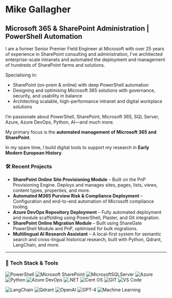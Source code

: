 # Mike Gallagher  
## Microsoft 365 & SharePoint Administration | PowerShell Automation  

I am a former Senior Premier Field Engineer at Microsoft with over 25 years of experience in SharePoint consulting and administration, I've architected enterprise-scale intranets and automated the deployment and management of hundreds of SharePoint farms and solutions.

Specialising in:
- SharePoint (on-prem & online) with deep PowerShell automation
- Designing and optimising Microsoft 365 solutions with governance, security, and usability in balance
- Architecting scalable, high-performance intranet and digital workplace solutions

I’m passionate about PowerShell, SharePoint, Microsoft 365, SQL Server, Azure, Azure DevOps, Python, AI—and much more.

My primary focus is the **automated management of Microsoft 365 and SharePoint**.

In my spare time, I build digital tools to support my research in **Early Modern European History**. 

### 🛠️ Recent Projects

- **SharePoint Online Site Provisioning Module** – Built on the PnP Provisioning Engine. Deploys and manages sites, pages, lists, views, content types, properties, and more.
- **Automated M365 Purview Risk & Compliance Deployment** – Configuration and end-to-end automation of Microsoft compliance tooling.
- **Azure DevOps Repository Deployment** – Fully automated deployment and module scaffolding using PowerShell, Plaster, and Git integration.
- **SharePoint Online Migration Module** – Built using ShareGate PowerShell Module and PnP, optimised for bulk migrations.
- **Multilingual AI Research Assistant** – A local-first system for semantic search and cross-lingual historical research, built with Python, Qdrant, LangChain, and more.

---

### 🧰 Tech Stack & Tools

![PowerShell](https://img.shields.io/badge/PowerShell-%235391FE.svg?style=for-the-badge&logo=powershell&logoColor=white)
![Microsoft SharePoint](https://img.shields.io/badge/Microsoft_SharePoint-0078D4?style=for-the-badge&logo=microsoft-sharepoint&logoColor=white)
![MicrosoftSQLServer](https://img.shields.io/badge/Microsoft%20SQL%20Server-CC2927?style=for-the-badge&logo=microsoft%20sql%20server&logoColor=white)
![Azure](https://img.shields.io/badge/azure-%230072C6.svg?style=for-the-badge&logo=microsoftazure&logoColor=white)
![Python](https://img.shields.io/badge/python-3670A0?style=for-the-badge&logo=python&logoColor=ffdd54)
![Azure DevOps](https://img.shields.io/badge/Azure_DevOps-0078D7?style=for-the-badge&logo=azure-devops&logoColor=white)
![.NET](https://img.shields.io/badge/.NET-5C2D91?style=for-the-badge&logo=.net&logoColor=white)
![Cent OS](https://img.shields.io/badge/Cent%20OS-262577?style=for-the-badge&logo=CentOS&logoColor=white)
![GIT](https://img.shields.io/badge/GIT-E44C30?style=for-the-badge&logo=git&logoColor=white)
![VS Code](https://img.shields.io/badge/Visual_Studio_Code-0078D4?style=for-the-badge&logo=visual%20studio%20code&logoColor=white)

<!-- AI / ML tools -->
![LangChain](https://img.shields.io/badge/LangChain-000000?style=for-the-badge&labelColor=000000)
![Qdrant](https://img.shields.io/badge/Qdrant-6A0DAD?style=for-the-badge&logo=qdrant&logoColor=white)
![OpenAI](https://img.shields.io/badge/OpenAI-412991?style=for-the-badge&logo=openai&logoColor=white)
![GPT-4](https://img.shields.io/badge/GPT--4-121212?style=for-the-badge&logo=openai&logoColor=white)
![Machine Learning](https://img.shields.io/badge/Machine%20Learning-0A66C2?style=for-the-badge&logo=scikit-learn&logoColor=white)
